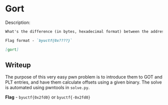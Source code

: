 # Gort
Description:
```markdown
What's the difference (in bytes, hexadecimal format) between the address of the PLT entry and the address of the GOT entry for the `puts()` function?

Flag format - `byuctf{0x????}`

[gort]
```

## Writeup
The purpose of this very easy pwn problem is to introduce them to GOT and PLT entries, and have them calculate offsets using a given binary. The solve is automated using pwntools in `solve.py`.

**Flag** - `byuctf{0x2fd0}` or `byuctf{-0x2fd0}`
